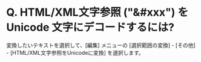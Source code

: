 # Q. HTML/XML文字参照 ("&\#xxx") を Unicode 文字にデコードするには?

変換したいテキストを選択して、\[編集\] メニューの \[選択範囲の変換\] \- \[その他\] \- \[HTML/XML文字参照をUnicodeに変換\] を選択します。
